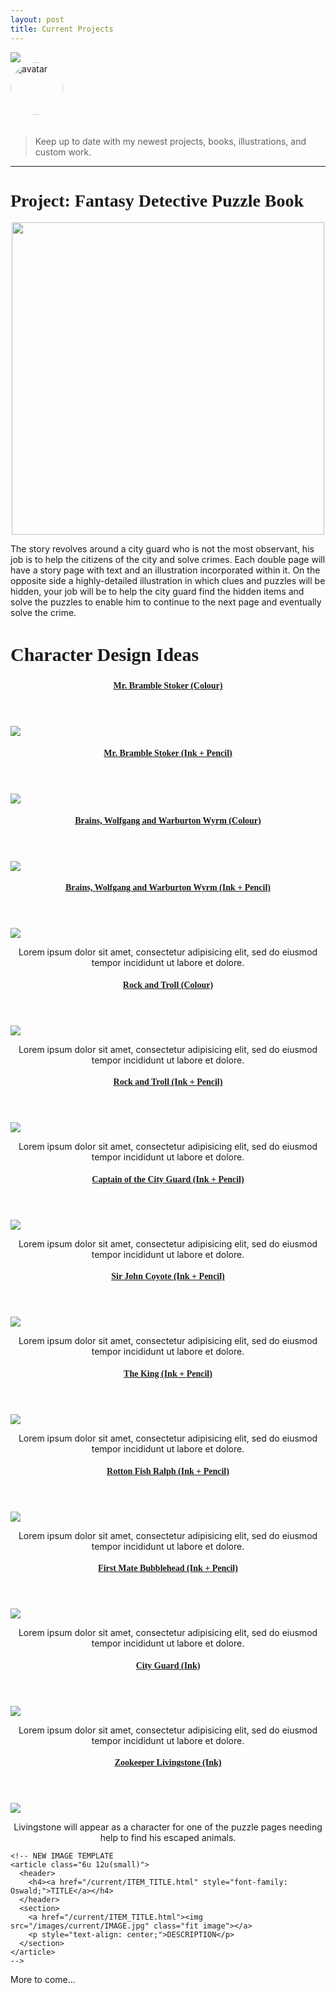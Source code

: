 ```yaml
---
layout: post
title: Current Projects
---
```


<img src="/images/custom/UnderConstruction.jpg" class="fit image">

<section>
  <img src="/images/avatar.jpg" alt="avatar" style="width: 6em; margin-bottom: 20px; border-radius: 200px;" />
  <blockquote>
    <p>Keep up to date with my newest projects, books, illustrations, and custom work.</p>
  </blockquote>
</section>

<hr>

<!-- PROJECT START -->
<h1 style="font-family: Pacifico;">Project: Fantasy Detective Puzzle Book</h1>

<center><img src="/images/OUaCLogo.jpg" class="image" width="500px"></center>

The story revolves around a city guard who is not the most observant, his job is to help the citizens of the city and solve crimes. Each double page will have a story page with text and an illustration incorporated within it. On the opposite side a highly-detailed illustration in which clues and puzzles will be hidden, your job will be to help the city guard find the hidden items and solve the puzzles to enable him to continue to the next page and eventually solve the crime.

<h2 style="font-family: Pacifico; font-size: 30px;">Character Design Ideas</h2>

<section>
  <div class="row">
    <article class="6u 12u(small)">
      <header>
        <h4><a href="/current/mr-bramble-stoker.html" style="font-family: Oswald;">Mr. Bramble Stoker (Colour)</a></h4>
      </header>
      <section>
        <a href="/current/mr-bramble-stoker.html"><img src="/images/current/MrStoker800X800.jpg" class="fit image"></a>
        <p style="text-align: center;"></p>
      </section>
    </article>
    <article class="6u 12u(small)">
      <header>
        <h4><a href="#" style="font-family: Oswald;">Mr. Bramble Stoker (Ink + Pencil)</a></h4>
      </header>
      <section>
        <a href="#"><img src="/images/current/MrStokerInk800x800.jpg" class="fit image"></a>
        <p style="text-align: center;"></p>
      </section>
    </article>
    <article class="6u 12u(small)">
      <header>
        <h4><a href="#" style="font-family: Oswald;">Brains, Wolfgang and Warburton Wyrm (Colour)</a></h4>
      </header>
      <section>
        <a href="#"><img src="/images/current/BrainsWolfgang800x800.jpg" class="fit image"></a>
        <p style="text-align: center;"></p>
      </section>
    </article>
    <article class="6u 12u(small)">
      <header>
        <h4><a href="#" style="font-family: Oswald;">Brains, Wolfgang and Warburton Wyrm (Ink + Pencil)</a></h4>
      </header>
      <section>
        <a href="#"><img src="/images/current/BrainsWolfgangInk800x800.jpg" class="fit image"></a>
        <p style="text-align: center;">Lorem ipsum dolor sit amet, consectetur adipisicing elit, sed do eiusmod
        tempor incididunt ut labore et dolore.</p>
      </section>
    </article>
    <article class="6u 12u(small)">
      <header>
        <h4><a href="#" style="font-family: Oswald;">Rock and Troll (Colour)</a></h4>
      </header>
      <section>
        <a href="#"><img src="/images/current/RockandTroll800x800.jpg" class="fit image"></a>
        <p style="text-align: center;">Lorem ipsum dolor sit amet, consectetur adipisicing elit, sed do eiusmod
        tempor incididunt ut labore et dolore.</p>
      </section>
    </article>
    <article class="6u 12u(small)">
      <header>
        <h4><a href="#" style="font-family: Oswald;">Rock and Troll (Ink + Pencil)</a></h4>
      </header>
      <section>
        <a href="#"><img src="/images/current/RockandTrollInk800x800.jpg" class="fit image"></a>
        <p style="text-align: center;">Lorem ipsum dolor sit amet, consectetur adipisicing elit, sed do eiusmod tempor incididunt ut labore et dolore.</p>
      </section>
    </article>
    <article class="6u 12u(small)">
      <header>
        <h4><a href="#" style="font-family: Oswald;">Captain of the City Guard (Ink + Pencil)</a></h4>
      </header>
      <section>
        <a href="#"><img src="/images/current/CaptainCityGuardInk800x800.jpg" class="fit image"></a>
        <p style="text-align: center;">Lorem ipsum dolor sit amet, consectetur adipisicing elit, sed do eiusmod tempor incididunt ut labore et dolore.</p>
      </section>
    </article>
    <article class="6u 12u(small)">
      <header>
        <h4><a href="#" style="font-family: Oswald;">Sir John Coyote (Ink + Pencil)</a></h4>
      </header>
      <section>
        <a href="#"><img src="/images/current/SirJohnCoyoteInk800x800.jpg" class="fit image"></a>
        <p style="text-align: center;">Lorem ipsum dolor sit amet, consectetur adipisicing elit, sed do eiusmod tempor incididunt ut labore et dolore.</p>
      </section>
    </article>
    <article class="6u 12u(small)">
      <header>
        <h4><a href="#" style="font-family: Oswald;">The King (Ink + Pencil)</a></h4>
      </header>
      <section>
        <a href="#"><img src="/images/current/TheKingInk800x800.jpg" class="fit image"></a>
        <p style="text-align: center;">Lorem ipsum dolor sit amet, consectetur adipisicing elit, sed do eiusmod tempor incididunt ut labore et dolore.</p>
      </section>
    </article>
    <article class="6u 12u(small)">
      <header>
        <h4><a href="#" style="font-family: Oswald;">Rotton Fish Ralph (Ink + Pencil)</a></h4>
      </header>
      <section>
        <a href="#"><img src="/images/current/RottonFishRalphInk800x800.jpg" class="fit image"></a>
        <p style="text-align: center;">Lorem ipsum dolor sit amet, consectetur adipisicing elit, sed do eiusmod tempor incididunt ut labore et dolore.</p>
      </section>
    </article>
    <article class="6u 12u(small)">
      <header>
        <h4><a href="#" style="font-family: Oswald;">First Mate Bubblehead (Ink + Pencil)</a></h4>
      </header>
      <section>
        <a href="#"><img src="/images/current/FirstMateBubbleheadInk800x800.jpg" class="fit image"></a>
        <p style="text-align: center;">Lorem ipsum dolor sit amet, consectetur adipisicing elit, sed do eiusmod tempor incididunt ut labore et dolore.</p>
      </section>
    </article>
    <article class="6u 12u(small)">
      <header>
        <h4><a href="/current/ITEM_TITLE.html" style="font-family: Oswald;">City Guard (Ink)</a></h4>
      </header>
      <section>
        <a href="/current/ITEM_TITLE.html"><img src="/images/current/CityGuardInk800x800.jpg" class="fit image"></a>
        <p style="text-align: center;">Lorem ipsum dolor sit amet, consectetur adipisicing elit, sed do eiusmod tempor incididunt ut labore et dolore.</p>
      </section>
    </article>
    <article class="6u 12u(small)">
      <header>
        <h4><a href="/current/ITEM_TITLE.html" style="font-family: Oswald;">Zookeeper Livingstone (Ink)</a></h4>
      </header>
      <section>
        <a href="/current/ITEM_TITLE.html"><img src="/images/current/ZookeeperLivingstoneInk800x800.jpg" class="fit image"></a>
        <p style="text-align: center;"> Livingstone will appear as a character for one of the puzzle pages needing help to find his escaped animals.</p>
      </section>
    </article>

    <!-- NEW IMAGE TEMPLATE
    <article class="6u 12u(small)">
      <header>
        <h4><a href="/current/ITEM_TITLE.html" style="font-family: Oswald;">TITLE</a></h4>
      </header>
      <section>
        <a href="/current/ITEM_TITLE.html"><img src="/images/current/IMAGE.jpg" class="fit image"></a>
        <p style="text-align: center;">DESCRIPTION</p>
      </section>
    </article>
    -->
  </div>
</section>

<!-- PROJECT END -->

More to come...
